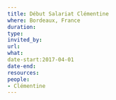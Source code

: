 ```yaml
---
title: Début Salariat Clémentine
where: Bordeaux, France
duration: 
type: 
invited_by: 
url: 
what: 
date-start:2017-04-01
date-end: 
resources:
people:
- Clémentine
---
```

